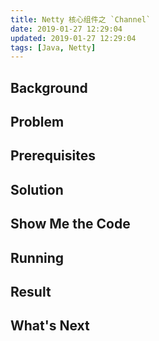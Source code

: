 ```yaml
---
title: Netty 核心组件之 `Channel`
date: 2019-01-27 12:29:04
updated: 2019-01-27 12:29:04
tags: [Java, Netty]
---
```



## Background

## Problem

## Prerequisites

## Solution

## Show Me the Code

## Running

## Result

## What's Next
